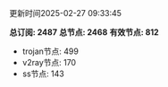 更新时间2025-02-27 09:33:45

**总订阅: 2487**
**总节点: 2468**
**有效节点: 812**
- trojan节点: 499
- v2ray节点: 170
- ss节点: 143
